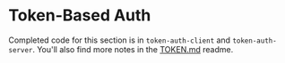 # Token-Based Auth
Completed code for this section is in `token-auth-client` and `token-auth-server`. You'll also find more notes in the [TOKEN.md](TOKEN.md) readme.
